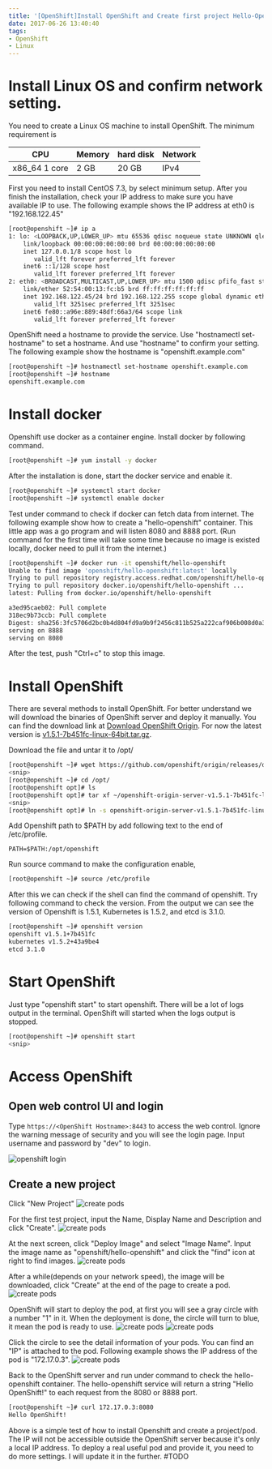 ```yaml
---
title: '[OpenShift]Install OpenShift and Create first project Hello-OpenShift'
date: 2017-06-26 13:40:40
tags:
- OpenShift
- Linux
---
```


# Install Linux OS and confirm network setting.
You need to create a Linux OS machine to install OpenShift. The minimum
requirement is

| CPU | Memory | hard disk | Network |
| --- | ------ | --------- | ------- |
| x86_64 1 core | 2 GB | 20 GB | IPv4|

First you need to install CentOS 7.3, by select minimum setup. After you finish
the installation, check your IP address to make sure you have available IP to
use. The following example shows the IP address at eth0 is "192.168.122.45"

```bash
[root@openshift ~]# ip a
1: lo: <LOOPBACK,UP,LOWER_UP> mtu 65536 qdisc noqueue state UNKNOWN qlen 1
    link/loopback 00:00:00:00:00:00 brd 00:00:00:00:00:00
    inet 127.0.0.1/8 scope host lo
       valid_lft forever preferred_lft forever
    inet6 ::1/128 scope host 
       valid_lft forever preferred_lft forever
2: eth0: <BROADCAST,MULTICAST,UP,LOWER_UP> mtu 1500 qdisc pfifo_fast state UP qlen 1000
    link/ether 52:54:00:13:fc:b5 brd ff:ff:ff:ff:ff:ff
    inet 192.168.122.45/24 brd 192.168.122.255 scope global dynamic eth0
       valid_lft 3251sec preferred_lft 3251sec
    inet6 fe80::a96e:889:48df:66a3/64 scope link 
       valid_lft forever preferred_lft forever
```

OpenShift need a hostname to provide the service. Use "hostnamectl set-hostname" 
to set a hostname. And use "hostname" to confirm your setting. The following
example show the hostname is "openshift.example.com"

```bash
[root@openshift ~]# hostnamectl set-hostname openshift.example.com
[root@openshift ~]# hostname
openshift.example.com
```

# Install docker

Openshift use docker as a container engine. Install docker by following
command.

```bash
[root@openshift ~]# yum install -y docker
```

After the installation is done, start the docker service and enable it.

```bash
[root@openshift ~]# systemctl start docker
[root@openshift ~]# systemctl enable docker
```

Test under command to check if docker can fetch data from internet. The
following example show how to create a "hello-openshift" container. This
little app was a go program and will listen 8080 and 8888 port.
(Run command for the first time will take some time because no image is existed
locally, docker need to pull it from the internet.)

```bash
[root@openshift ~]# docker run -it openshift/hello-openshift
Unable to find image 'openshift/hello-openshift:latest' locally
Trying to pull repository registry.access.redhat.com/openshift/hello-openshift ...
Trying to pull repository docker.io/openshift/hello-openshift ...
latest: Pulling from docker.io/openshift/hello-openshift

a3ed95caeb02: Pull complete
318ec9b73ccb: Pull complete
Digest: sha256:3fc5706d2bc0b4d804fd9a9b9f2456c811b525a222caf906b008d0a3e5aba212
serving on 8888
serving on 8080
```

After the test, push "Ctrl+c" to stop this image.

# Install OpenShift

There are several methods to install OpenShift. For better understand we will 
download the binaries of OpenShift server and deploy it manually.
You can find the download link at [Download OpenShift Origin](https://www.openshift.org/download.html). For now the latest version is [v1.5.1-7b451fc-linux-64bit.tar.gz](https://github.com/openshift/origin/releases/download/v1.5.1/openshift-origin-server-v1.5.1-7b451fc-linux-64bit.tar.gz). 

Download the file and untar it to /opt/

```bash
[root@openshift ~]# wget https://github.com/openshift/origin/releases/download/v1.5.1/openshift-origin-server-v1.5.1-7b451fc-linux-64bit.tar.gz
<snip>
[root@openshift ~]# cd /opt/
[root@openshift opt]# ls
[root@openshift opt]# tar xf ~/openshift-origin-server-v1.5.1-7b451fc-linux-64bit.tar.gz
<snip>
[root@openshift opt]# ln -s openshift-origin-server-v1.5.1-7b451fc-linux-64bit/ openshift
```

Add Openshift path to $PATH by add following text to the end of /etc/profile.
```
PATH=$PATH:/opt/openshift
```

Run source command to make the configuration enable,
```bash
[root@openshift ~]# source /etc/profile
```

After this we can check if the shell can find the command of openshift. Try
following command to check the version. From the output we can see the version
of Openshift is 1.5.1, Kubernetes is 1.5.2, and etcd is 3.1.0.

```bash
[root@openshift ~]# openshift version
openshift v1.5.1+7b451fc
kubernetes v1.5.2+43a9be4
etcd 3.1.0
```

# Start OpenShift
Just type "openshift start" to start openshift. There will be a lot of logs
output in the terminal. OpenShift will started when the logs output is stopped.

```bash
[root@openshift ~]# openshift start
<snip>
```

# Access OpenShift

## Open web control UI and login

Type `https://<OpenShift Hostname>:8443` to access the web control. Ignore the 
warning message of security and you will see the login page. Input username 
and password by "dev" to login.

![openshift login](/img/openshift-install/login.png)

## Create a new project

Click "New Project"
![create pods](/img/openshift-install/createpods1.png)

For the first test project, input the Name, Display Name and Description and click "Create".
![create pods](/img/openshift-install/createpods2.png)

At the next screen, click "Deploy Image" and select "Image Name". Input the
image name as "openshift/hello-openshift" and click the "find" icon at right to
find images.
![create pods](/img/openshift-install/createpods3.png)

After a while(depends on your network speed), the image will be downloaded,
click "Create" at the end of the page to create a pod.
![create pods](/img/openshift-install/createpods4.png)

OpenShift will start to deploy the pod, at first you will see a gray circle with a
number "1" in it. When the deployment is done, the circle will turn to blue,
it mean the pod is ready to use. 
![create pods](/img/openshift-install/createpods5.png)
![create pods](/img/openshift-install/createpods6.png)

Click the circle to see the detail information of your pods. You can find an "IP"
is attached to the pod. Following example shows the IP address of the pod is "172.17.0.3".
![create pods](/img/openshift-install/createpods7.png)

Back to the OpenShift server and run under command to check the hello-openshift container. 
The hello-openshift service will return a string "Hello OpenShift!" to each
request from the 8080 or 8888 port.

```bash
[root@openshift ~]# curl 172.17.0.3:8080
Hello OpenShift!
```

Above is a simple test of how to install Openshift and create a project/pod.
The IP will not be accessible outside the OpenShift server because it's only a
local IP address. To deploy a real useful pod and provide it, you need to do
more settings. I will update it in the further. #TODO

